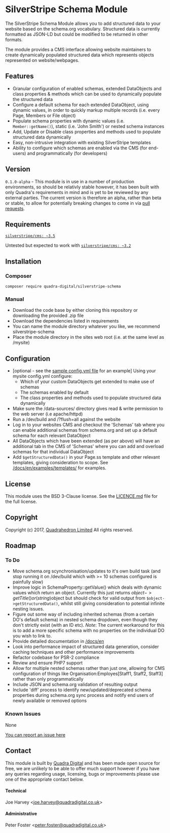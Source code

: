 # SilverStripe Schema Module

The SilverStripe Schema Module allows you to add structured data to your website based on the schema.org vocabulary. Structured data is currently formatted as JSON-LD but could be modified to be returned in other formats.

The module provides a CMS interface allowing website maintainers to create dynamically populated structured data which represents objects represented on website/webpages.

## Features
* Granular configuration of enabled schemas, extended DataObjects and class properties & methods which can be used to dynamically populate the structured data
* Configure a default schema for each extended DataObject, using dynamic values, in order to quickly markup multiple records (i.e. every Page, Members or File object)
* Populate schema properties with dynamic values (i.e. `Member::getName()`), static (i.e. 'John Smith') or nested schema instances
* Add, Update or Disable class properties and methods used to populate structured data dynamically
* Easy, non-intrusive integration with existing SilverStripe templates
* Ability to configure which schemas are enabled via the CMS (for end-users) and programmatically (for developers) 

## Version
`0.1.0-alpha` - This module is in use in a number of production environments, so should be relativly stable however, it has been built with only Quadra's requirements in mind and is yet to be reviewed by any external parties. The current version is therefore an alpha, rather than beta or stable, to allow for potentially breaking changes to come in via [pull requests](https://github.com/Quadra-Digital/silverstripe-schema/pulls).

## Requirements
[`silverstripe/cms: ~3.5`](https://github.com/silverstripe/silverstripe-cms/tree/3.5)

Untested but expected to work with [`silverstripe/cms: ~3.2`](https://github.com/silverstripe/silverstripe-cms/tree/3.2.0)

## Installation
### Composer
```
composer require quadra-digital/silverstripe-schema
```

### Manual
* Download the code base by either cloning this repository or downloading the provided .zip file
* Download the dependencies listed in requirements
* You can name the module directory whatever you like, we recommend silverstripe-schema
* Place the module directory in the sites web root (i.e. at the same level as /mysite)

## Configuration
* [optional - see the [sample config.yml file](/docs/en/examples/_config/config.yml) for an example] Using your mysite config.yml configure:
    * Which of your custom DataObjects get extended to make use of schemas
    * The schemas enabled by default
    * The class properties and methods used to populate structured data dynamically
* Make sure the /data-sources/ directory gives read & write permission to the web server (i.e apache/httpd)
* Run a /dev/build and /?flush=all against the website
* Log in to your websites CMS and checkout the 'Schemas' tab where you can enable additional schemas from schema.org and set up a default schema for each relevant DataObject
* All DataObjects which have been extended (as per above) will have an additional tab in the CMS of 'Schemas' where you can add and overload schemas for that individual DataObject
* Add `$getStructuredData()` in your Page.ss template and other relevant templates, giving consideration to scope. See [/docs/en/examples/templates/](/docs/en/examples/templates/) for examples.

## License
This module uses the BSD 3-Clause license. See the [LICENCE.md](/LICENCE.md) file for the full license.

## Copyright
Copyright (c) 2017, [Quadrahedron Limited](https://www.quadradigital.co.uk)
All rights reserved.

## Roadmap
### To Do
* Move schema.org scynchronisation/updates to it's own build task (and stop running it on /dev/build which with >= 10 schemas configured is painfully slow)
* Improve logic in SchemaProperty::getValue() which deals with dynamic values which return an object. Currently this just returns $object->getTitle() or (string)$object but should check for valid output from `$object->getStructuredData()`, whilst still giving consideration to potential infinite nesting issues.
* Figure out some way of including inherited schemas (from a certain DO's default schema) in nested schema dropdown, even though they don't strictly exist (with an ID etc). *Note*: The current workaround for this is to add a more specific schema with no properties on the individual DO you wish to link to. 
* Provide detailed documentation in [/docs/en](/docs/en)
* Look into performance impact of structured data generation, consider caching techniques and other performance improvements
* Refactor codebase for PSR-2 compliance
* Review and ensure PHP7 support
* Allow for multiple nested schemas rather than just one, allowing for CMS configuration of things like Organisation:Employes[Staff1, Staff2, Staff3] rather than only programmatically
* Include JSON and schema.org validation of resulting output
* Include 'diff' process to identify new/updated/deprecated schema properties during schema.org sync process and notify end users of newly available or removed options

### Known Issues
None

[You can report an issue here](https://github.com/Quadra-Digital/silverstripe-schema/issues)

## Contact
This module is built by [Quadra Digital](https://www.quadradigital.co.uk) and has been made open source for free, we are unlikely to be able to offer much support however if you have any queries regarding usage, licensing, bugs or improvements please use one of the appropriate contact below.
#### Technical
Joe Harvey <[joe.harvey@quadradigital.co.uk](mailto:joe.harvey@quadradigital.co.uk)>
#### Administrative
Peter Foster <[peter.foster@quadradigital.co.uk](mailto:peter.foster@quadradigital.co.uk)>

